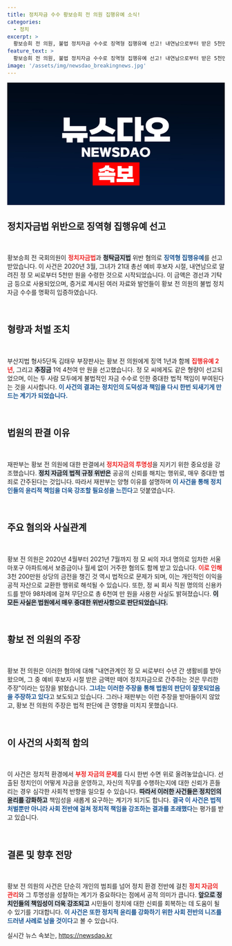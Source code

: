 ```yaml
---
title: 정치자금 수수 황보승희 전 의원 집행유예 소식!
categories:
  - 정치
excerpt: >
  황보승희 전 의원, 불법 정치자금 수수로 징역형 집행유예 선고! 내연남으로부터 받은 5천만 원, 불법 사용한 신용카드, 정치적 신뢰에 큰 타격! 과연 그녀의 향후 정치적 미래는? 클릭해서 더 알아보세요!
feature_text: >
  황보승희 전 의원, 불법 정치자금 수수로 징역형 집행유예 선고! 내연남으로부터 받은 5천만 원, 불법 사용한 신용카드, 정치적 신뢰에 큰 타격! 과연 그녀의 향후 정치적 미래는? 클릭해서 더 알아보세요!
image: '/assets/img/newsdao_breakingnews.jpg'
---
```


<p><img src="/assets/img/newsdao_breakingnews.jpg" alt="koreaapp 속보" /></p>

<h2 data-ke-size="size26">정치자금법 위반으로 징역형 집행유예 선고</h2>

<p data-ke-size="size16">&nbsp;</p>

<p>황보승희 전 국회의원이 <b><span style="color: #ee2323;">정치자금법</span></b>과 <b><span style="background-color: #21538527;">청탁금지법</span></b> 위반 혐의로 <b><span style="color: #1a5490;">징역형 집행유예</span></b>를 선고받았습니다. 이 사건은 2020년 3월, 그녀가 21대 총선 예비 후보자 시절, 내연남으로 알려진 정 모 씨로부터 5천만 원을 수령한 것으로 시작되었습니다. 이 금액은 경선과 기탁금 등으로 사용되었으며, 증거로 제시된 여러 자료와 발언들이 황보 전 의원의 불법 정치자금 수수를 명확히 입증하였습니다. </p>

<p data-ke-size="size16">&nbsp;</p>

<h2 data-ke-size="size26">형량과 처벌 조치</h2>

<p data-ke-size="size16">&nbsp;</p>

<p>부산지법 형사5단독 김태우 부장판사는 황보 전 의원에게 징역 1년과 함께 <b><span style="color: #ee2323;">집행유예 2년</span></b>, 그리고 <b><span style="background-color: #21538527;">추징금</span></b> 1억 4천여 만 원을 선고했습니다. 정 모 씨에게도 같은 형량이 선고되었으며, 이는 두 사람 모두에게 불법적인 자금 수수로 인한 중대한 법적 책임이 부여된다는 것을 시사합니다. <b><span style="color: #1a5490;">이 사건의 결과는 정치인의 도덕성과 책임을 다시 한번 되새기게 만드는 계기가 되었습니다.</span></b></p>

<p data-ke-size="size16">&nbsp;</p>

<h2 data-ke-size="size26">법원의 판결 이유</h2>

<p data-ke-size="size16">&nbsp;</p>

<p>재판부는 황보 전 의원에 대한 판결에서 <b><span style="color: #ee2323;">정치자금의 투명성</span></b>을 지키기 위한 중요성을 강조했습니다. <b><span style="background-color: #21538527;">정치 자금의 법적 규정 위반은</span></b> 공공의 신뢰를 해치는 행위로, 매우 중대한 범죄로 간주된다는 것입니다. 따라서 재판부는 양형 이유를 설명하며 <b><span style="color: #1a5490;">이 사건을 통해 정치인들의 윤리적 책임을 더욱 강조할 필요성을 느낀다</span></b>고 덧붙였습니다.</p>

<p data-ke-size="size16">&nbsp;</p>

<h2 data-ke-size="size26">주요 혐의와 사실관계</h2>

<p data-ke-size="size16">&nbsp;</p>

<p>황보 전 의원은 2020년 4월부터 2021년 7월까지 정 모 씨의 자녀 명의로 임차한 서울 마포구 아파트에서 보증금이나 월세 없이 거주한 혐의도 함께 받고 있습니다. <b><span style="color: #ee2323;">이로 인해</span></b> 3천 200만원 상당의 금전을 챙긴 것 역시 법적으로 문제가 되며, 이는 개인적인 이익을 공적 자산으로 교환한 행위로 해석될 수 있습니다. 또한, 정 씨 회사 직원 명의의 신용카드를 받아 98차례에 걸쳐 무단으로 총 6천여 만 원을 사용한 사실도 밝혀졌습니다. <b><span style="background-color: #21538527;">이 모든 사실은 법원에서 매우 중대한 위반사항으로 판단되었습니다.</span></b></p>

<p data-ke-size="size16">&nbsp;</p>

<h2 data-ke-size="size26">황보 전 의원의 주장</h2>

<p data-ke-size="size16">&nbsp;</p>

<p>황보 전 의원은 이러한 혐의에 대해 "내연관계인 정 모 씨로부터 수년 간 생활비를 받아왔으며, 그 중 예비 후보자 시절 받은 금액만 떼어 정치자금으로 간주하는 것은 무리한 주장"이라는 입장을 밝혔습니다. <b><span style="color: #1a5490;">그녀는 이러한 주장을 통해 법원의 판단이 잘못되었음을 주장하고 있다</span></b>고 보도되고 있습니다. 그러나 재판부는 이런 주장을 받아들이지 않았고, 황보 전 의원의 주장은 법적 판단에 큰 영향을 미치지 못했습니다.</p>

<p data-ke-size="size16">&nbsp;</p>

<h2 data-ke-size="size26">이 사건의 사회적 함의</h2>

<p data-ke-size="size16">&nbsp;</p>

<p>이 사건은 정치적 환경에서 <b><span style="color: #ee2323;">부정 자금의 문제</span></b>를 다시 한번 수면 위로 올려놓았습니다. 선출된 정치인이 어떻게 자금을 운영하고, 자신의 직무를 수행하는지에 대한 신뢰가 흔들리는 경우 심각한 사회적 반향을 일으킬 수 있습니다. <b><span style="background-color: #21538527;">따라서 이러한 사건들은 정치인의 윤리를 강화하고</span></b> 책임성을 새롭게 요구하는 계기가 되기도 합니다. <b><span style="color: #1a5490;">결국 이 사건은 법적 처벌뿐만 아니라 사회 전반에 걸쳐 정치적 책임을 강조하는 결과를 초래했다</span></b>는 평가를 받고 있습니다.</p>

<p data-ke-size="size16">&nbsp;</p>

<h2 data-ke-size="size26">결론 및 향후 전망</h2>

<p data-ke-size="size16">&nbsp;</p>

<p>황보 전 의원의 사건은 단순히 개인의 범죄를 넘어 정치 환경 전반에 걸친 <b><span style="color: #ee2323;">정치 자금의 관리</span></b>와 그 투명성을 성찰하는 계기가 중요하다는 점에서 공적 의미가 큽니다. <b><span style="background-color: #21538527;">앞으로 정치인들의 책임성이 더욱 강조되고</span></b> 시민들이 정치에 대한 신뢰를 회복하는 데 도움이 될 수 있기를 기대합니다. <b><span style="color: #1a5490;">이 사건은 또한 정치적 윤리를 강화하기 위한 사회 전반의 니즈를 드러낸 사례로 남을 것이다</span></b>고 볼 수 있습니다.</p>
실시간 뉴스 속보는, <a href="https://newsdao.kr" rel="dofollow">https://newsdao.kr</a>


